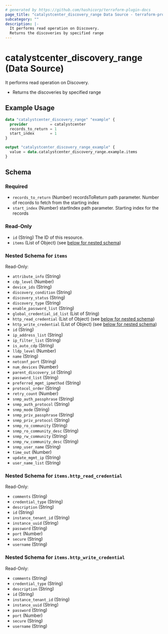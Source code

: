 ```yaml
---
# generated by https://github.com/hashicorp/terraform-plugin-docs
page_title: "catalystcenter_discovery_range Data Source - terraform-provider-catalystcenter"
subcategory: ""
description: |-
  It performs read operation on Discovery.
  Returns the discoveries by specified range
---
```


# catalystcenter_discovery_range (Data Source)

It performs read operation on Discovery.

- Returns the discoveries by specified range

## Example Usage

```terraform
data "catalystcenter_discovery_range" "example" {
  provider          = catalystcenter
  records_to_return = 1
  start_index       = 1
}

output "catalystcenter_discovery_range_example" {
  value = data.catalystcenter_discovery_range.example.items
}
```

<!-- schema generated by tfplugindocs -->
## Schema

### Required

- `records_to_return` (Number) recordsToReturn path parameter. Number of records to fetch from the starting index
- `start_index` (Number) startIndex path parameter. Starting index for the records

### Read-Only

- `id` (String) The ID of this resource.
- `items` (List of Object) (see [below for nested schema](#nestedatt--items))

<a id="nestedatt--items"></a>
### Nested Schema for `items`

Read-Only:

- `attribute_info` (String)
- `cdp_level` (Number)
- `device_ids` (String)
- `discovery_condition` (String)
- `discovery_status` (String)
- `discovery_type` (String)
- `enable_password_list` (String)
- `global_credential_id_list` (List of String)
- `http_read_credential` (List of Object) (see [below for nested schema](#nestedobjatt--items--http_read_credential))
- `http_write_credential` (List of Object) (see [below for nested schema](#nestedobjatt--items--http_write_credential))
- `id` (String)
- `ip_address_list` (String)
- `ip_filter_list` (String)
- `is_auto_cdp` (String)
- `lldp_level` (Number)
- `name` (String)
- `netconf_port` (String)
- `num_devices` (Number)
- `parent_discovery_id` (String)
- `password_list` (String)
- `preferred_mgmt_ipmethod` (String)
- `protocol_order` (String)
- `retry_count` (Number)
- `snmp_auth_passphrase` (String)
- `snmp_auth_protocol` (String)
- `snmp_mode` (String)
- `snmp_priv_passphrase` (String)
- `snmp_priv_protocol` (String)
- `snmp_ro_community` (String)
- `snmp_ro_community_desc` (String)
- `snmp_rw_community` (String)
- `snmp_rw_community_desc` (String)
- `snmp_user_name` (String)
- `time_out` (Number)
- `update_mgmt_ip` (String)
- `user_name_list` (String)

<a id="nestedobjatt--items--http_read_credential"></a>
### Nested Schema for `items.http_read_credential`

Read-Only:

- `comments` (String)
- `credential_type` (String)
- `description` (String)
- `id` (String)
- `instance_tenant_id` (String)
- `instance_uuid` (String)
- `password` (String)
- `port` (Number)
- `secure` (String)
- `username` (String)


<a id="nestedobjatt--items--http_write_credential"></a>
### Nested Schema for `items.http_write_credential`

Read-Only:

- `comments` (String)
- `credential_type` (String)
- `description` (String)
- `id` (String)
- `instance_tenant_id` (String)
- `instance_uuid` (String)
- `password` (String)
- `port` (Number)
- `secure` (String)
- `username` (String)
